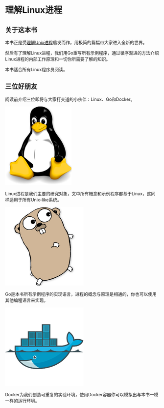 
# 理解Linux进程

## 关于这本书

本书正是受[理解Unix进程](http://www.duokan.com/book/41446)启发而作，用极简的篇幅带大家进入全新的世界。

然后有了理解Linux进程，我们用Go重写所有示例程序，通过循序渐进的方法介绍Linux进程的内部工作原理和一切你所需要了解的知识。

本书适合所有Linux程序员阅读。

## 三位好朋友

阅读前介绍三位即将与大家打交道的小伙伴：Linux、Go和Docker。

![](foreword/image/linux_logo.png)

Linux进程是我们主要的研究对象，文中所有概念和示例程序都基于Linux，这同样适用于所有Unix-like系统。

![](foreword/image/go_logo.png)

Go是本书所有示例程序的实现语言，进程的概念与原理是相通的，你也可以使用其他编程语言来实现。

![](foreword/image/docker_logo.png)

Docker为我们创造可重复的实验环境，使用Docker容器你可以模拟出与本书一模一样的运行环境。
